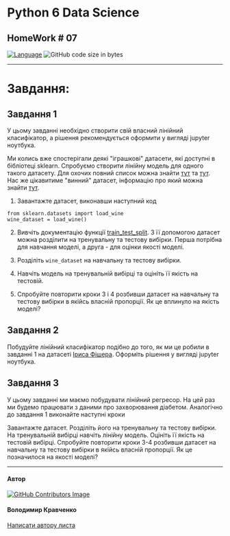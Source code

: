 # Python 6 Data Science
## HomeWork # 07

[![Language](https://img.shields.io/badge/language-python-blue)](https://www.python.org)
![GitHub code size in bytes](https://img.shields.io/github/languages/code-size/VlodyaKr/Python-6-Data-Science-HomeWork-07)

---
# Завдання:

## Завдання 1

У цьому завданні необхідно створити свій власний лінійний класифікатор, а рішення рекомендується оформити у вигляді jupyter ноутбука.

Ми колись вже спостерігали деякі "іграшкові" датасети, які доступні в бібліотеці sklearn. Спробуємо створити лінійну модель для одного такого датасету. Для охочих повний список можна знайти [тут](https://scikit-learn.org/stable/datasets/toy_dataset.html) та [тут](https://scikit-learn.org/stable/modules/classes.html#module-sklearn.datasets). Нас же цікавитиме "винний" датасет, інформацію про який можна знайти [тут](https://scikit-learn.org/stable/modules/generated/sklearn.datasets.load_wine.html#sklearn.datasets.load_wine).

1. Завантажте датасет, виконавши наступний код
```
from sklearn.datasets import load_wine
wine_dataset = load_wine()
```


2. Вивчіть документацію функції [train_test_split](https://scikit-learn.org/stable/modules/generated/sklearn.model_selection.train_test_split.html?highlight=train_test_split#sklearn.model_selection.train_test_split). З її допомогою датасет можна розділити на тренувальну та тестову вибірки. Перша потрібна для навчання моделі, а друга - для оцінки якості моделі.

3. Розділіть `wine_dataset` на навчальну та тестову вибірки.

4. Навчіть модель на тренувальній вибірці та оцініть її якість на тестовій.

5. Спробуйте повторити кроки 3 і 4 розбивши датасет на навчальну та тестову вибірки в якійсь власній пропорції. Як це вплинуло на якість моделі?

## Завдання 2

Побудуйте лінійний класифікатор подібно до того, як ми це робили в завданні 1 на датасеті [Іриса Фішера](https://scikit-learn.org/stable/modules/generated/sklearn.datasets.load_iris.html#sklearn.datasets.load_iris). Оформіть рішення у вигляді jupyter ноутбука.

## Завдання 3

У цьому завданні ми маємо побудувати лінійний регресор. На цей раз ми будемо працювати з даними про захворювання діабетом. Аналогічно до завдання 1 виконайте наступні кроки

Завантажте датасет.
Розділіть його на тренувальну та тестову вибірки.
На тренувальній вибірці навчіть лінійну модель.
Оцініть її якість на тестовій вибірці.
Спробуйте повторити кроки 3-4 розбивши датасет на навчальну та тестову вибірки в якійсь власній пропорції. Як це позначилося на якості моделі?

---

#### Автор
[![GitHub Contributors Image](https://contrib.rocks/image?repo=VlodyaKr/Python-6-Data-Science-HomeWork-07)](https://github.com/VlodyaKr)

#### Володимир Кравченко
[Написати автору листа](mailto:vlodya@gmail.com?subject=Python-6-Data-Science-HomeWork-07)
